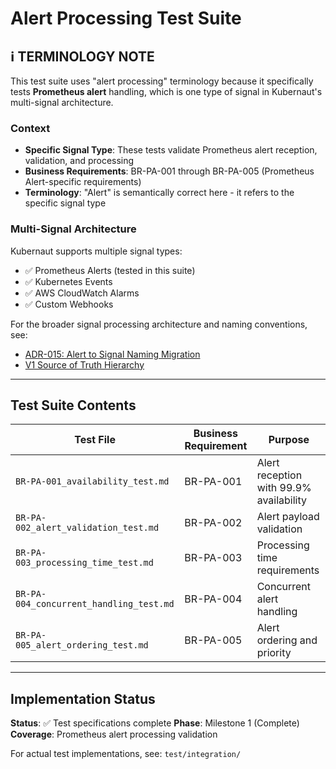 # Alert Processing Test Suite

## ℹ️ TERMINOLOGY NOTE

This test suite uses "alert processing" terminology because it specifically tests **Prometheus alert** handling, which is one type of signal in Kubernaut's multi-signal architecture.

### **Context**

- **Specific Signal Type**: These tests validate Prometheus alert reception, validation, and processing
- **Business Requirements**: BR-PA-001 through BR-PA-005 (Prometheus Alert-specific requirements)
- **Terminology**: "Alert" is semantically correct here - it refers to the specific signal type

### **Multi-Signal Architecture**

Kubernaut supports multiple signal types:
- ✅ Prometheus Alerts (tested in this suite)
- ✅ Kubernetes Events
- ✅ AWS CloudWatch Alarms
- ✅ Custom Webhooks

For the broader signal processing architecture and naming conventions, see:
- [ADR-015: Alert to Signal Naming Migration](../../../../architecture/decisions/ADR-015-alert-to-signal-naming-migration.md)
- [V1 Source of Truth Hierarchy](../../../../V1_SOURCE_OF_TRUTH_HIERARCHY.md)

---

## Test Suite Contents

| Test File | Business Requirement | Purpose |
|-----------|---------------------|----------|
| `BR-PA-001_availability_test.md` | BR-PA-001 | Alert reception with 99.9% availability |
| `BR-PA-002_alert_validation_test.md` | BR-PA-002 | Alert payload validation |
| `BR-PA-003_processing_time_test.md` | BR-PA-003 | Processing time requirements |
| `BR-PA-004_concurrent_handling_test.md` | BR-PA-004 | Concurrent alert handling |
| `BR-PA-005_alert_ordering_test.md` | BR-PA-005 | Alert ordering and priority |

---

## Implementation Status

**Status**: ✅ Test specifications complete
**Phase**: Milestone 1 (Complete)
**Coverage**: Prometheus alert processing validation

For actual test implementations, see: `test/integration/`

